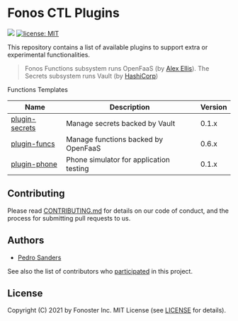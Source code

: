 # Fonos CTL Plugins

<a href="./CONTRIBUTING.md"><img src="https://img.shields.io/badge/PRs-welcome-brightgreen.svg"></a> <a href="https://opensource.org/licenses/MIT"><img src="https://img.shields.io/badge/license-MIT-blue.svg" alt="license: MIT"></a>

This repository contains a list of available plugins to support extra or experimental functionalities.

> Fonos Functions subsystem runs OpenFaaS (by [Alex Ellis](https://github.com/alexellis)). The Secrets subsystem runs Vault (by [HashiCorp](https://www.hashicorp.com/))

Functions Templates

| Name        | Description | Version 
|-------------|----------|---------
| [plugin-secrets](https://github.com/fonoster/fonos-plugin-secrets) | Manage secrets backed by Vault | 0.1.x
| [plugin-funcs](https://github.com/fonoster/fonos-plugin-funcs) | Manage functions backed by OpenFaaS | 0.6.x
| [plugin-phone](https://github.com/fonoster/fonos-plugin-phone) | Phone simulator for application testing| 0.1.x

## Contributing

Please read [CONTRIBUTING.md](https://github.com/fonoster/fonos/blob/master/CONTRIBUTING.md) for details on our code of conduct, and the process for submitting pull requests to us.

## Authors

- [Pedro Sanders](https://github.com/psanders)

See also the list of contributors who [participated](https://github.com/fonoster/fonos-plugins/contributors) in this project.

## License

Copyright (C) 2021 by Fonoster Inc. MIT License (see [LICENSE](https://github.com/fonoster/fonos/blob/master/LICENSE) for details).
